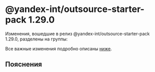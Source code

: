 # @yandex-int/outsource-starter-pack 1.29.0

<!-- ЧЕЛОВЕЧЕСКОЕ ВСТУПЛЕНИЕ -->

Изменения, вошедшие в релиз @yandex-int/outsource-starter-pack 1.29.0, разделены на группы:

Все важные изменения подробно описаны [ниже](#Пояснения).

## Пояснения

